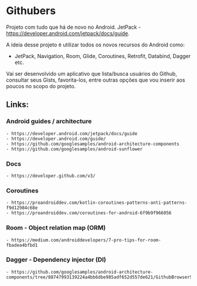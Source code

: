 # Githubers

Projeto com tudo que há de novo no Android. JetPack - https://developer.android.com/jetpack/docs/guide. 

A ideia desse projeto é utilizar todos os novos recursos do Android como:
- JetPack, Navigation, Room, Glide, Coroutines, Retrofit, Databind, Dagger etc.

Vai ser desenvolvido um aplicativo que lista/busca usuários do Github, consultar seus Gists, favorita-los,
entre outras opções que vou inserir aos poucos no scopo do projeto.

## Links:

### Android guides / architecture
    - https://developer.android.com/jetpack/docs/guide
    - https://developer.android.com/guide/
    - https://github.com/googlesamples/android-architecture-components
    - https://github.com/googlesamples/android-sunflower

### Docs
    - https://developer.github.com/v3/

### Coroutines
    - https://proandroiddev.com/kotlin-coroutines-patterns-anti-patterns-f9d12984c68e
    - https://proandroiddev.com/coroutines-for-android-6f9b9f966056

### Room - Object relation map (ORM)
    - https://medium.com/androiddevelopers/7-pro-tips-for-room-fbadea4bfbd1

### Dagger - Dependency injector (DI)
    - https://github.com/googlesamples/android-architecture-components/tree/88747993139224a4bb6dbe985adf652d557de621/GithubBrowserSample/app/src/main/java/com/android/example/github/di